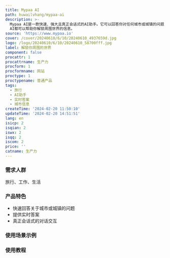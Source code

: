 ```yaml
---
title: Mypaa AI
path: huwailvhang/mypaa-ai
description: >-
  Mypaa AI是一款快速、强大且真正会话式的AI助手。它可以回答你对任何城市或城镇的问题，并提供实时答案。无论你是在旅行、工作还是生活中，Mypaa
  AI都可以帮助你解锁周围世界的信息。
source: 'https://www.mypaa.io'
cover: /cover/20240610/6/10/20240610_4937659d.jpg
logo: /logo/20240610/6/10/20240610_58700fff.jpg
label: 解锁你周围的世界
component: false
procattr: 1
procattrname: 生产力
procform: 1
procformname: 网站
proctype: 1
proctypename: 普通产品
tags:
  - 旅行
  - AI助手
  - 实时答案
  - 城市信息
createTime: '2024-02-20 11:50:10'
updateTime: '2024-02-20 14:51:51'
lang: en
isicp: 2
isqian: 2
iswx: 2
isqq: 2
iscom: 2
price: ''
catname: 生产力
---
```




### 需求人群
旅行、工作、生活

### 产品特色
* 快速回答关于城市或城镇的问题
* 提供实时答案
* 真正会话式的对话交互

### 使用场景示例


### 使用教程


  
